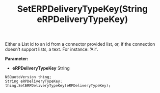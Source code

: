 ﻿---
uid: crmscript_ref_NSQuoteVersion_SetERPDeliveryTypeKey
title: SetERPDeliveryTypeKey(String eRPDeliveryTypeKey)
intellisense: NSQuoteVersion.SetERPDeliveryTypeKey
keywords: NSQuoteVersion, GetERPDeliveryTypeKey
so.topic: reference
---

Either a List id to an id from a connector provided list, or, if the connection doesn’t support lists, a text. For instance: ‘Air’.

**Parameter:** 
 - **eRPDeliveryTypeKey** String

```crmscript
NSQuoteVersion thing;
String eRPDeliveryTypeKey;
thing.SetERPDeliveryTypeKey(eRPDeliveryTypeKey);
```

